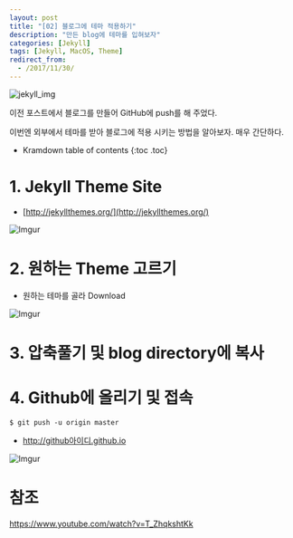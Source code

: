 ```yaml
---
layout: post
title: "[02] 블로그에 테마 적용하기"
description: "만든 blog에 테마를 입혀보자"
categories: [Jekyll]
tags: [Jekyll, MacOS, Theme]
redirect_from:
  - /2017/11/30/
---
```


![jekyll_img](http://tech.whatap.io/wp-content/uploads/2015/09/jekyll.png)

이전 포스트에서 블로그를 만들어 GitHub에 push를 해 주었다.

이번엔 외부에서 테마를 받아 블로그에 적용 시키는 방법을 알아보자. 매우 간단하다.

* Kramdown table of contents
{:toc .toc}

# 1. Jekyll Theme Site

- [http://jekyllthemes.org/](http://jekyllthemes.org/)

![Imgur](https://i.imgur.com/8pOMfkt.png)

# 2. 원하는 Theme 고르기

- 원하는 테마를 골라 Download

![Imgur](https://i.imgur.com/Bjqb54V.png)

# 3. 압축풀기 및 blog directory에 복사

# 4. Github에 올리기 및 접속

~~~
$ git push -u origin master
~~~

- http://github아이디.github.io

![Imgur](https://i.imgur.com/rO8WI7v.png)

<h1> 참조 </h1>
<a href= "https://www.youtube.com/watch?v=T_ZhqkshtKk"> https://www.youtube.com/watch?v=T_ZhqkshtKk
</a>
